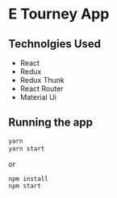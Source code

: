 # E Tourney App

## Technolgies Used

* React
* Redux
* Redux Thunk
* React Router
* Material Ui

## Running the app

```bash
yarn
yarn start
```

or

```bash
npm install
npm start
```

